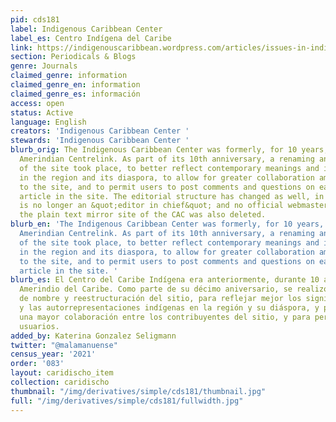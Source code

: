 ```yaml
---
pid: cds181
label: Indigenous Caribbean Center
label_es: Centro Indígena del Caribe
link: https://indigenouscaribbean.wordpress.com/articles/issues-in-indigenous-caribbean-studies/
section: Periodicals & Blogs
genre: Journals
claimed_genre: information
claimed_genre_en: information
claimed_genre_es: información
access: open
status: Active
language: English
creators: 'Indigenous Caribbean Center '
stewards: 'Indigenous Caribbean Center '
blurb_orig: The Indigenous Caribbean Center was formerly, for 10 years, the Caribbean
  Amerindian Centrelink. As part of its 10th anniversary, a renaming and restructuring
  of the site took place, to better reflect contemporary meanings and indigenous self-representations
  in the region and its diaspora, to allow for greater collaboration among the contributors
  to the site, and to permit users to post comments and questions on each page and
  article in the site. The editorial structure has changed as well, in that there
  is no longer an &quot;editor in chief&quot; and no official webmaster. Finally,
  the plain text mirror site of the CAC was also deleted.
blurb_en: 'The Indigenous Caribbean Center was formerly, for 10 years, the Caribbean
  Amerindian Centrelink. As part of its 10th anniversary, a renaming and restructuring
  of the site took place, to better reflect contemporary meanings and indigenous self-representations
  in the region and its diaspora, to allow for greater collaboration among the contributors
  to the site, and to permit users to post comments and questions on each page and
  article in the site. '
blurb_es: El Centro del Caribe Indígena era anteriormente, durante 10 años, el Centrelink
  Amerindio del Caribe. Como parte de su décimo aniversario, se realizó un cambio
  de nombre y reestructuración del sitio, para reflejar mejor los significados contemporáneos
  y las autorrepresentaciones indígenas en la región y su diáspora, y para permitir
  una mayor colaboración entre los contribuyentes del sitio, y para permitir a los
  usuarios.
added_by: Katerina Gonzalez Seligmann
twitter: "@malamanuense"
census_year: '2021'
order: '083'
layout: caridischo_item
collection: caridischo
thumbnail: "/img/derivatives/simple/cds181/thumbnail.jpg"
full: "/img/derivatives/simple/cds181/fullwidth.jpg"
---
```

